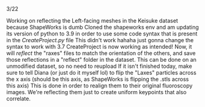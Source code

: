 3/22

Working on reflecting the Left-facing meshes in the Keisuke dataset because ShapeWorks is dumb
	Cloned the shapeworks env and am updating its version of python to 3.9 in order to use some code syntax that is present in the *CreateProject.py* file
	This didn't work hahaha just gonna change the syntax to work with 3.7
	CreateProject is now working as intended!
	Now, it will *reflect* the "raxes" files to match the orientation of the others, and save those reflections in a "reflect" folder in the dataset.
	This can be done on an unmodified dataset, so no need to reupload
If it isn't finished today, make sure to tell Diana (or just do it myself lol) to flip the "Laxes" particles across the x axis (should be this axis, as ShapeWorks is flipping the .stls across this axis)
This is done in order to realign them to their original fluoroscopy images. We're reflecting them just to create uniform keypoints that also correlate.
